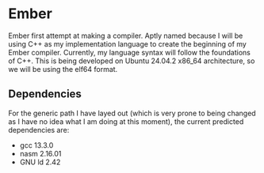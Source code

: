 # Ember
Ember first attempt at making a compiler. Aptly named because I will be using C++ as my implementation language to create the beginning of my Ember compiler. Currently, my language syntax will follow the foundations of C++. This is being developed on Ubuntu 24.04.2 x86_64 architecture, so we will be using the elf64 format.

## Dependencies
For the generic path I have layed out (which is very prone to being changed as I have no idea what I am doing at this moment), the current predicted dependencies are:
- gcc 13.3.0
- nasm 2.16.01
- GNU ld 2.42
